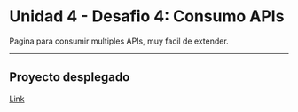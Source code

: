# Unidad 4 - Desafio 4: Consumo APIs

Pagina para consumir multiples APIs, muy facil de extender.

---

## Proyecto desplegado

[Link](https://pipexlul.github.io/API-World/)
